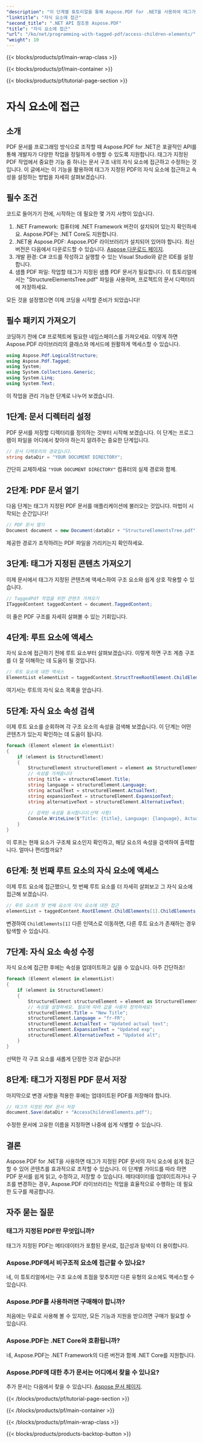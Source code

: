 ```yaml
---
"description": "이 단계별 튜토리얼을 통해 Aspose.PDF for .NET을 사용하여 태그가 지정된 PDF의 자식 요소에 액세스하고 수정하는 방법을 알아보세요."
"linktitle": "자식 요소에 접근"
"second_title": ".NET API 참조용 Aspose.PDF"
"title": "자식 요소에 접근"
"url": "/ko/net/programming-with-tagged-pdf/access-children-elements/"
"weight": 10
---
```


{{< blocks/products/pf/main-wrap-class >}}

{{< blocks/products/pf/main-container >}}

{{< blocks/products/pf/tutorial-page-section >}}

# 자식 요소에 접근

## 소개

PDF 문서를 프로그래밍 방식으로 조작할 때 Aspose.PDF for .NET은 포괄적인 API를 통해 개발자가 다양한 작업을 정밀하게 수행할 수 있도록 지원합니다. 태그가 지정된 PDF 작업에서 중요한 기능 중 하나는 문서 구조 내의 자식 요소에 접근하고 수정하는 것입니다. 이 글에서는 이 기능을 활용하여 태그가 지정된 PDF의 자식 요소에 접근하고 속성을 설정하는 방법을 자세히 살펴보겠습니다.

## 필수 조건

코드로 들어가기 전에, 시작하는 데 필요한 몇 가지 사항이 있습니다.

1. .NET Framework: 컴퓨터에 .NET Framework 버전이 설치되어 있는지 확인하세요. Aspose.PDF는 .NET Core도 지원합니다.
2. .NET용 Aspose.PDF: Aspose.PDF 라이브러리가 설치되어 있어야 합니다. 최신 버전은 다음에서 다운로드할 수 있습니다. [Aspose 다운로드 페이지](https://releases.aspose.com/pdf/net/).
3. 개발 환경: C# 코드를 작성하고 실행할 수 있는 Visual Studio와 같은 IDE를 설정합니다.
4. 샘플 PDF 파일: 작업할 태그가 지정된 샘플 PDF 문서가 필요합니다. 이 튜토리얼에서는 "StructureElementsTree.pdf" 파일을 사용하며, 프로젝트의 문서 디렉터리에 저장하세요.

모든 것을 설정했으면 이제 코딩을 시작할 준비가 되었습니다!

## 필수 패키지 가져오기

코딩하기 전에 C# 프로젝트에 필요한 네임스페이스를 가져오세요. 이렇게 하면 Aspose.PDF 라이브러리의 클래스와 메서드에 원활하게 액세스할 수 있습니다.

```csharp
using Aspose.Pdf.LogicalStructure;
using Aspose.Pdf.Tagged;
using System;
using System.Collections.Generic;
using System.Linq;
using System.Text;
```

이 작업을 관리 가능한 단계로 나누어 보겠습니다.

## 1단계: 문서 디렉터리 설정

PDF 문서를 저장할 디렉터리를 정의하는 것부터 시작해 보겠습니다. 이 단계는 프로그램이 파일을 어디에서 찾아야 하는지 알려주는 중요한 단계입니다. 

```csharp
// 문서 디렉토리의 경로입니다.
string dataDir = "YOUR DOCUMENT DIRECTORY";
```

간단히 교체하세요 `"YOUR DOCUMENT DIRECTORY"` 컴퓨터의 실제 경로와 함께. 

## 2단계: PDF 문서 열기

다음 단계는 태그가 지정된 PDF 문서를 애플리케이션에 불러오는 것입니다. 마법이 시작되는 순간입니다!

```csharp
// PDF 문서 열기
Document document = new Document(dataDir + "StructureElementsTree.pdf");
```

제공한 경로가 조작하려는 PDF 파일을 가리키는지 확인하세요.

## 3단계: 태그가 지정된 콘텐츠 가져오기

이제 문서에서 태그가 지정된 콘텐츠에 액세스하여 구조 요소와 쉽게 상호 작용할 수 있습니다.

```csharp
// TaggedPdf 작업을 위한 콘텐츠 가져오기
ITaggedContent taggedContent = document.TaggedContent;
```

이 줄은 PDF 구조를 자세히 살펴볼 수 있는 기회입니다.

## 4단계: 루트 요소에 액세스

자식 요소에 접근하기 전에 루트 요소부터 살펴보겠습니다. 이렇게 하면 구조 계층 구조를 더 잘 이해하는 데 도움이 될 것입니다.

```csharp
// 루트 요소에 대한 액세스
ElementList elementList = taggedContent.StructTreeRootElement.ChildElements;
```

여기서는 루트의 자식 요소 목록을 얻습니다.

## 5단계: 자식 요소 속성 검색

이제 루트 요소를 순회하며 각 구조 요소의 속성을 검색해 보겠습니다. 이 단계는 어떤 콘텐츠가 있는지 확인하는 데 도움이 됩니다.

```csharp
foreach (Element element in elementList)
{
    if (element is StructureElement)
    {
        StructureElement structureElement = element as StructureElement;
        // 속성을 가져옵니다
        string title = structureElement.Title;
        string language = structureElement.Language;
        string actualText = structureElement.ActualText;
        string expansionText = structureElement.ExpansionText;
        string alternativeText = structureElement.AlternativeText;
        
        // 검색된 속성을 표시합니다(선택 사항)
        Console.WriteLine($"Title: {title}, Language: {language}, ActualText: {actualText}");
    }
}
```

이 루프는 현재 요소가 구조체 요소인지 확인하고, 해당 요소의 속성을 검색하여 출력합니다. 얼마나 편리할까요?

## 6단계: 첫 번째 루트 요소의 자식 요소에 액세스

이제 루트 요소에 접근했으니, 첫 번째 루트 요소를 더 자세히 살펴보고 그 자식 요소에 접근해 보겠습니다.

```csharp
// 루트 요소의 첫 번째 요소의 자식 요소에 대한 접근
elementList = taggedContent.RootElement.ChildElements[1].ChildElements;
```

변경하여 `ChildElements[1]` 다른 인덱스로 이동하면, 다른 루트 요소가 존재하는 경우 탐색할 수 있습니다.

## 7단계: 자식 요소 속성 수정

자식 요소에 접근한 후에는 속성을 업데이트하고 싶을 수 있습니다. 아주 간단하죠!

```csharp
foreach (Element element in elementList)
{
    if (element is StructureElement)
    {
        StructureElement structureElement = element as StructureElement;
        // 속성을 설정하세요. 필요에 따라 값을 사용자 정의하세요!
        structureElement.Title = "New Title";
        structureElement.Language = "fr-FR";
        structureElement.ActualText = "Updated actual text";
        structureElement.ExpansionText = "Updated exp";
        structureElement.AlternativeText = "Updated alt";
    }
}
```

선택한 각 구조 요소를 새롭게 단장한 것과 같습니다!

## 8단계: 태그가 지정된 PDF 문서 저장

마지막으로 변경 사항을 적용한 후에는 업데이트된 PDF를 저장해야 합니다. 

```csharp
// 태그가 지정된 PDF 문서 저장
document.Save(dataDir + "AccessChildrenElements.pdf");
```

수정한 문서에 고유한 이름을 지정하면 나중에 쉽게 식별할 수 있습니다.

## 결론

Aspose.PDF for .NET을 사용하면 태그가 지정된 PDF 문서의 자식 요소에 쉽게 접근할 수 있어 콘텐츠를 효과적으로 조작할 수 있습니다. 이 단계별 가이드를 따라 하면 PDF 문서를 쉽게 읽고, 수정하고, 저장할 수 있습니다. 메타데이터를 업데이트하거나 구조를 변경하는 경우, Aspose.PDF 라이브러리는 작업을 효율적으로 수행하는 데 필요한 도구를 제공합니다.

## 자주 묻는 질문

### 태그가 지정된 PDF란 무엇입니까?
태그가 지정된 PDF는 메타데이터가 포함된 문서로, 접근성과 탐색이 더 용이합니다.

### Aspose.PDF에서 비구조적 요소에 접근할 수 있나요?
네, 이 튜토리얼에서는 구조 요소에 초점을 맞추지만 다른 유형의 요소에도 액세스할 수 있습니다.

### Aspose.PDF를 사용하려면 구매해야 합니까?
처음에는 무료로 사용해 볼 수 있지만, 모든 기능과 지원을 받으려면 구매가 필요할 수 있습니다.

### Aspose.PDF는 .NET Core와 호환됩니까?
네, Aspose.PDF는 .NET Framework의 다른 버전과 함께 .NET Core를 지원합니다.

### Aspose.PDF에 대한 추가 문서는 어디에서 찾을 수 있나요?
추가 문서는 다음에서 찾을 수 있습니다. [Aspose 문서 페이지](https://reference.aspose.com/pdf/net/).

{{< /blocks/products/pf/tutorial-page-section >}}

{{< /blocks/products/pf/main-container >}}

{{< /blocks/products/pf/main-wrap-class >}}

{{< blocks/products/products-backtop-button >}}